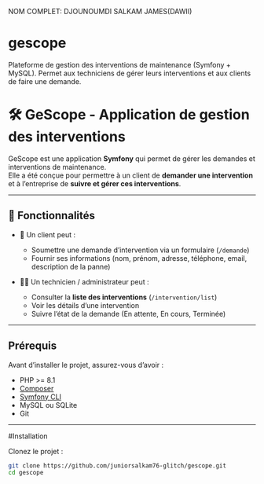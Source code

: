 NOM COMPLET:  DJOUNOUMDI SALKAM JAMES(DAWII)
# gescope
Plateforme de gestion des interventions de maintenance (Symfony + MySQL). Permet aux techniciens de gérer leurs interventions et aux clients de faire une demande.


# 🛠️ GeScope - Application de gestion des interventions

GeScope est une application **Symfony** qui permet de gérer les demandes et interventions de maintenance.  
Elle a été conçue pour permettre à un client de **demander une intervention** et à l’entreprise de **suivre et gérer ces interventions**.

---

## 🚀 Fonctionnalités

- 📌 Un client peut :
  - Soumettre une demande d’intervention via un formulaire (`/demande`)
  - Fournir ses informations (nom, prénom, adresse, téléphone, email, description de la panne)

- 👨‍🔧 Un technicien / administrateur peut :
  - Consulter la **liste des interventions** (`/intervention/list`)
  - Voir les détails d’une intervention
  - Suivre l’état de la demande (En attente, En cours, Terminée)

---

## Prérequis

Avant d’installer le projet, assurez-vous d’avoir :

- PHP >= 8.1
- [Composer](https://getcomposer.org/)
- [Symfony CLI](https://symfony.com/download)
- MySQL ou SQLite
- Git

---

#Installation

Clonez le projet :

```bash
git clone https://github.com/juniorsalkam76-glitch/gescope.git
cd gescope

